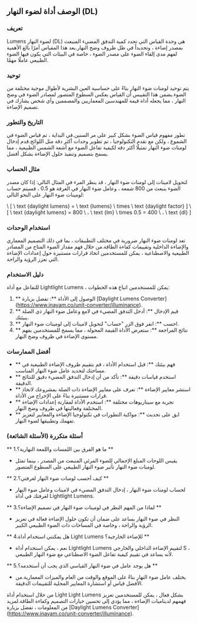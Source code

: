 ## الوصف أداة لضوء النهار (DL)

### تعريف
Lumens لضوء النهار (DL) هي وحدة القياس التي تحدد كمية التدفق المضيء المنبعث بمصدر إضاءة ، وتحديداً في ظل ظروف وضح النهار.يعد هذا المقياس أمرًا بالغ الأهمية لفهم مدى إلقاء الضوء على مصدر الضوء ، خاصة في البيئات التي يكون فيها الضوء الطبيعي عاملًا مهمًا.

### توحيد
يتم توحيد لومنات ضوء النهار بناءً على حساسية العين البشرية لأطوال موجية مختلفة من الضوء.يضمن هذا التقييس أن القياس يعكس السطوع المتصور لمصادر الضوء في وضح النهار ، مما يجعله أداة قيمة للمهندسين المعماريين والمصممين وأي شخص يشارك في تصميم الإضاءة.

### التاريخ والتطور
تطور مفهوم قياس الضوء بشكل كبير على مر السنين.في البداية ، تم قياس الضوء في الشموع ، ولكن مع تقدم التكنولوجيا ، تم تطوير وحدات أكثر دقة مثل اللوائح.قدم إدخال لومنات ضوء النهار تمثيلًا أكثر دقة لكيفية تفاعل الضوء مع أشعة الشمس الطبيعية ، مما يسمح بتصميم وتنفيذ حلول الإضاءة بشكل أفضل.

### مثال الحساب
لتحويل لامينات إلى لومنات ضوء النهار ، قد ينظر المرء في المثال التالي: إذا كان مصدر الضوء ينبعث من 800 شمعة ، وعامل ضوء النهار في الغرفة هو 0.5 ، فسيتم حساب لومينات ضوء النهار على النحو التالي:

\ [
\ text {daylight lumens} = \ text {lumens} \ times \ text {daylight factor}
\]
\ [
\ text {daylight lumens} = 800 \ ، \ text {lm} \ times 0.5 = 400 \ ، \ text {dl}
\]

### استخدام الوحدات
تعد لومنات ضوء النهار ضرورية في مختلف التطبيقات ، بما في ذلك التصميم المعماري والإضاءة الداخلية وتقييمات كفاءة الطاقة.من خلال فهم مقدار الضوء المتاح من المصادر الطبيعية والاصطناعية ، يمكن للمستخدمين اتخاذ قرارات مستنيرة حول إعدادات الإضاءة التي تعزز الرؤية والراحة.

### دليل الاستخدام
للتفاعل مع أداة Lightlight Lumens ، يمكن للمستخدمين اتباع هذه الخطوات:
1. ** الوصول إلى الأداة **: تفضل بزيارة [Daylight Lumens Converter] (https://www.inayam.co/unit-converter/illuminance).
2. ** قيم الإدخال **: أدخل التدفق المضيء في لامع وعامل ضوء النهار ذي الصلة ببيئتك.
3. ** احسب **: انقر فوق الزر "حساب" لتحويل لامينات إلى لومينات ضوء النهار.
4. ** نتائج المراجعة **: ستعرض الأداة القيمة المحولة ، مما يسمح للمستخدمين بفهم مستوى الإضاءة في ظروف وضح النهار.

### أفضل الممارسات
- ** فهم بيئتك **: قبل استخدام الأداة ، قم بتقييم ظروف الإضاءة الطبيعية في مساحتك لتحديد عامل ضوء النهار المناسب.
- ** استخدم قياسات دقيقة **: تأكد من أن إدخال التدفق المضيء دقيق للنتائج الدقيقة.
- ** استشر معايير الإضاءة **: تعرف على معايير الإضاءة ذات الصلة بمشروعك لاتخاذ قرارات مستنيرة بناءً على الإخراج من الأداة.
- ** تجربة مع سيناريوهات مختلفة **: استخدم الأداة لمقارنة إعدادات الإضاءة المختلفة وفعاليتها في ظروف وضح النهار.
- ** ابق على تحديث **: مواكبة التطورات في تكنولوجيا الإضاءة والمعايير لتعزيز تفهمك وتطبيقها لضوء النهار.

### أسئلة متكررة (الأسئلة الشائعة)

** 1.ما هو الفرق بين اللمسات واللمعة النهارية؟ **
- يقيس اللوحات المبلغ الإجمالي للضوء المرئي المنبعث من المصدر ، بينما تمثل لومنات ضوء النهار تأثير ضوء النهار الطبيعي على السطوع المتصور.

** 2.كيف أحسب لومنات ضوء النهار لغرفتي؟ **
- لحساب لومنات ضوء النهار ، إدخال التدفق المضيء في لامينات وعامل ضوء النهار لغرفتك في أداة Lightlight Lumens.

** 3.لماذا من المهم النظر في لومينات ضوء النهار في تصميم الإضاءة؟ **
- النظر في ضوء النهار يساعد على ضمان أن تكون حلول الإضاءة فعالة في تعزيز الرؤية والراحة ، وخاصة في المساحات ذات الضوء الطبيعي الكبير.

** 4.هل يمكنني استخدام أداة Light Lumens للإضاءة الخارجية؟ **
- نعم ، يمكن استخدام أداة Lightlight Lumens لتقييم الإضاءة الداخلي والخارجي S ، لأنه يساعد في تقييم كيفية تفاعل الضوء الاصطناعي مع ضوء النهار الطبيعي.

** 5.هل يوجد عامل في ضوء النهار القياسي الذي يجب أن أستخدمه؟ **
- يختلف عامل ضوء النهار بناءً على الموقع والوقت من العام والميزات المعمارية.من الأفضل قياس أو استشارة المعايير المحلية للتقييمات الدقيقة.

من خلال استخدام أداة Light Light Lumens بشكل فعال ، يمكن للمستخدمين تعزيز فهمهم لديناميات الإضاءة ، مما يؤدي إلى تحسين خيارات التصميم وكفاءة الطاقة.لمزيد من المعلومات ، تفضل بزيارة [Daylight Lumens Converter] (https://www.inayam.co/unit-converter/illuminance).